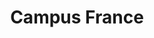 ---
facebook: https://fr-fr.facebook.com/CampusFranceParis
instagram: https://instagram.com/campus_france
logohandle: campusfrance
sort: campusfrance
title: Campus France
twitter: https://x.com/campusfrance
website: https://www.campusfrance.org/fr
youtube: https://youtube.com/user/ParisCampusFrance
---